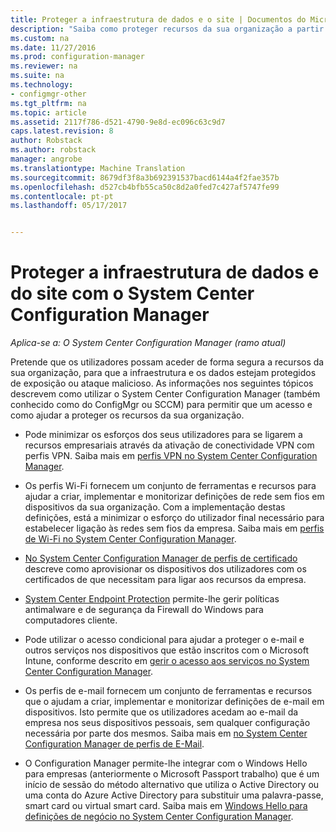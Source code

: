 ```yaml
---
title: Proteger a infraestrutura de dados e o site | Documentos do Microsoft
description: "Saiba como proteger recursos da sua organização a partir de exposição ou ataque malicioso com o System Center Configuration Manager."
ms.custom: na
ms.date: 11/27/2016
ms.prod: configuration-manager
ms.reviewer: na
ms.suite: na
ms.technology:
- configmgr-other
ms.tgt_pltfrm: na
ms.topic: article
ms.assetid: 2117f786-d521-4790-9e8d-ec096c63c9d7
caps.latest.revision: 8
author: Robstack
ms.author: robstack
manager: angrobe
ms.translationtype: Machine Translation
ms.sourcegitcommit: 8679df3f8a3b692391537bacd6144a4f2fae357b
ms.openlocfilehash: d527cb4bfb55ca50c8d2a0fed7c427af5747fe99
ms.contentlocale: pt-pt
ms.lasthandoff: 05/17/2017


---
```

# <a name="protect-data-and-site-infrastructure-with-system-center-configuration-manager"></a>Proteger a infraestrutura de dados e do site com o System Center Configuration Manager

*Aplica-se a: O System Center Configuration Manager (ramo atual)*


Pretende que os utilizadores possam aceder de forma segura a recursos da sua organização, para que a infraestrutura e os dados estejam protegidos de exposição ou ataque malicioso. As informações nos seguintes tópicos descrevem como utilizar o System Center Configuration Manager (também conhecido como do ConfigMgr ou SCCM) para permitir que um acesso e como ajudar a proteger os recursos da sua organização.  

-   Pode minimizar os esforços dos seus utilizadores para se ligarem a recursos empresariais através da ativação de conectividade VPN com perfis VPN. Saiba mais em [perfis VPN no System Center Configuration Manager](../deploy-use/vpn-profiles.md).  

-   Os perfis Wi-Fi fornecem um conjunto de ferramentas e recursos para ajudar a criar, implementar e monitorizar definições de rede sem fios em dispositivos da sua organização. Com a implementação destas definições, está a minimizar o esforço do utilizador final necessário para estabelecer ligação às redes sem fios da empresa. Saiba mais em [perfis de Wi-Fi no System Center Configuration Manager](/sccm/protect/deploy-use/create-wifi-profiles).  

-   [No System Center Configuration Manager de perfis de certificado](../deploy-use/introduction-to-certificate-profiles.md) descreve como aprovisionar os dispositivos dos utilizadores com os certificados de que necessitam para ligar aos recursos da empresa.  

-   [System Center Endpoint Protection](../deploy-use/endpoint-protection.md) permite-lhe gerir políticas antimalware e de segurança da Firewall do Windows para computadores cliente.  

-   Pode utilizar o acesso condicional para ajudar a proteger o e-mail e outros serviços nos dispositivos que estão inscritos com o Microsoft Intune, conforme descrito em [gerir o acesso aos serviços no System Center Configuration Manager](../deploy-use/manage-access-to-services.md).  

-   Os perfis de e-mail fornecem um conjunto de ferramentas e recursos que o ajudam a criar, implementar e monitorizar definições de e-mail em dispositivos. Isto permite que os utilizadores acedam ao e-mail da empresa nos seus dispositivos pessoais, sem qualquer configuração necessária por parte dos mesmos. Saiba mais em [no System Center Configuration Manager de perfis de E-Mail](../deploy-use/introduction-to-email-profiles.md).  

-   O Configuration Manager permite-lhe integrar com o Windows Hello para empresas (anteriormente o Microsoft Passport trabalho) que é um início de sessão do método alternativo que utiliza o Active Directory ou uma conta do Azure Active Directory para substituir uma palavra-passe, smart card ou virtual smart card. Saiba mais em [Windows Hello para definições de negócio no System Center Configuration Manager](../deploy-use/windows-hello-for-business-settings.md).  

